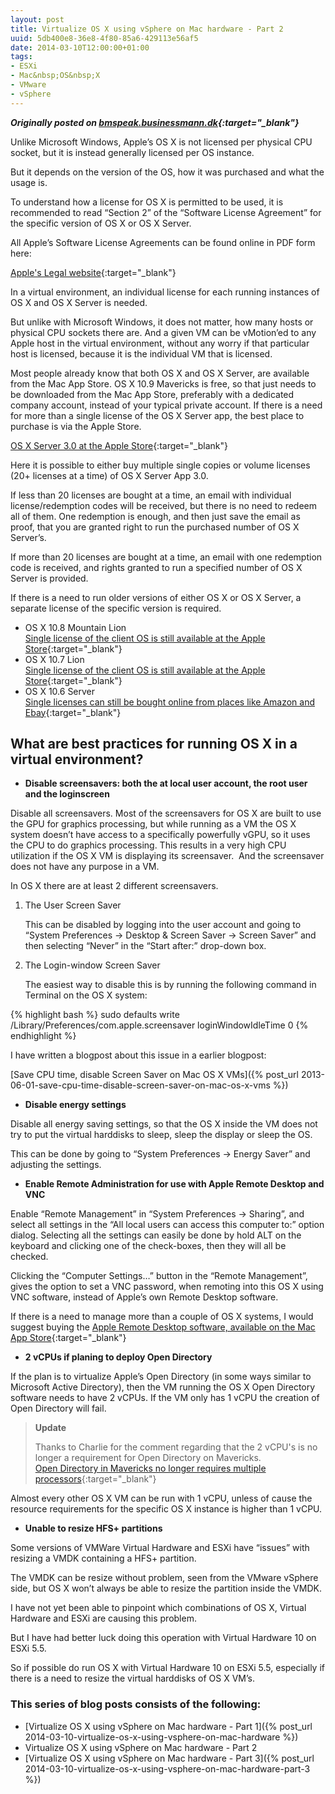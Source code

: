 ```yaml
---
layout: post
title: Virtualize OS X using vSphere on Mac hardware - Part 2
uuid: 5db400e8-36e8-4f80-85a6-429113e56af5
date: 2014-03-10T12:00:00+01:00
tags:
- ESXi
- Mac&nbsp;OS&nbsp;X
- VMware
- vSphere
---
```

***Originally posted on [bmspeak.businessmann.dk](http://bmspeak.businessmann.dk/2014/03/10/virtualize-os-x-using-vsphere-on-mac-hardware/){:target="_blank"}***

Unlike Microsoft Windows, Apple’s OS X is not licensed per physical CPU socket, but it is instead generally licensed per OS instance.

But it depends on the version of the OS, how it was purchased and what the usage is.

To understand how a license for OS X is permitted to be used, it is recommended to read “Section 2” of the “Software License Agreement” for the specific version of OS X or OS X Server<!--break-->.

All Apple’s Software License Agreements can be found online in PDF form here:

[Apple's Legal website](http://www.apple.com/legal/sla/){:target="_blank"}

In a virtual environment, an individual license for each running instances of OS X and OS X Server is needed.

But unlike with Microsoft Windows, it does not matter, how many hosts or physical CPU sockets there are. And a given VM can be vMotion’ed to any Apple host in the virtual environment, without any worry if that particular host is licensed, because it is the individual VM that is licensed.

Most people already know that both OS X and OS X Server, are available from the Mac App Store. OS X 10.9 Mavericks is free, so that just needs to be downloaded from the Mac App Store, preferably with a dedicated company account, instead of your typical private account. If there is a need for more than a single license of the OS X Server app, the best place to purchase is via the Apple Store.

[OS X Server 3.0 at the Apple Store](http://store.apple.com/dk-business/search/OS-X-Server-3.0-Single-Unit-License#!){:target="_blank"}

Here it is possible to either buy multiple single copies or volume licenses (20+ licenses at a time) of OS X Server App 3.0.

If less than 20 licenses are bought at a time, an email with individual license/redemption codes will be received, but there is no need to redeem all of them. One redemption is enough, and then just save the email as proof, that you are granted right to run the purchased number of OS X Server’s.

If more than 20 licenses are bought at a time, an email with one redemption code is received, and rights granted to run a specified number of OS X Server is provided.

If there is a need to run older versions of either OS X or OS X Server, a separate license of the specific version is required.

*   OS X 10.8 Mountain Lion  
[Single license of the client OS is still available at the Apple Store](http://store.apple.com/dk-business/search/Mountion-Lion?target=smb#!){:target="_blank"}
*   OS X 10.7 Lion  
[Single license of the client OS is still available at the Apple Store](http://store.apple.com/dk-business/search/10.7?target=smb#!){:target="_blank"}
*   OS X 10.6 Server  
[Single licenses can still be bought online from places like Amazon and Ebay](http://www.amazon.com/Mac-Server-v10-6-Snow-Leopard/dp/B001AMPORG){:target="_blank"}

## What are best practices for running OS X in a virtual environment?

*   **Disable screensavers: both the at local user account, the root user and the loginscreen**

Disable all screensavers. Most of the screensavers for OS X are built to use the GPU for graphics processing, but while running as a VM the OS X system doesn’t have access to a specifically powerfully vGPU, so it uses the CPU to do graphics processing. This results in a very high CPU utilization if the OS X VM is displaying its screensaver.  And the screensaver does not have any purpose in a VM.

In OS X there are at least 2 different screensavers.

1.  The User Screen Saver  

	This can be disabled by logging into the user account and going to “System Preferences -> Desktop &amp; Screen Saver -> Screen Saver” and then selecting “Never” in the “Start after:” drop-down box.
2.  The Login-window Screen Saver  

	The easiest way to disable this is by running the following command in Terminal on the OS X system:

{% highlight bash %}
sudo defaults write /Library/Preferences/com.apple.screensaver loginWindowIdleTime 0
{% endhighlight %}

I have written a blogpost about this issue in a earlier blogpost:

[Save CPU time, disable Screen Saver on Mac OS X VMs]({% post_url 2013-06-01-save-cpu-time-disable-screen-saver-on-mac-os-x-vms %})

*   **Disable energy settings**

Disable all energy saving settings, so that the OS X inside the VM does not try to put the virtual harddisks to sleep, sleep the display or sleep the OS.

This can be done by going to “System Preferences -&gt; Energy Saver” and adjusting the settings.

*   **Enable Remote Administration for use with Apple Remote Desktop and VNC**

Enable “Remote Management” in “System Preferences -&gt; Sharing”, and select all settings in the “All local users can access this computer to:” option dialog. Selecting all the settings can easily be done by hold ALT on the keyboard and clicking one of the check-boxes, then they will all be checked.

Clicking the “Computer Settings…” button in the “Remote Management”, gives the option to set a VNC password, when remoting into this OS X using VNC software, instead of Apple’s own Remote Desktop software.

If there is a need to manage more than a couple of OS X systems, I would suggest buying the [Apple Remote Desktop software, available on the Mac App Store](https://itunes.apple.com/app/apple-remote-desktop/id409907375){:target="_blank"}

*   **2 vCPUs if planing to deploy Open Directory**

If the plan is to virtualize Apple’s Open Directory (in some ways similar to Microsoft Active Directory), then the VM running the OS X Open Directory software needs to have 2 vCPUs. If the VM only has 1 vCPU the creation of Open Directory will fail.

>**Update**  
>  
>Thanks to Charlie for the comment regarding that the 2 vCPU's is no longer a requirement for Open Directory on Mavericks.  
>[Open Directory in Mavericks no longer requires multiple processors](http://derflounder.wordpress.com/2013/11/22/open-directory-in-mavericks-no-longer-requires-multiple-processors/){:target="_blank"}


Almost every other OS X VM can be run with 1 vCPU, unless of cause the resource requirements for the specific OS X instance is higher than 1 vCPU.

*   **Unable to resize HFS+ partitions**

Some versions of VMWare Virtual Hardware and ESXi have “issues” with resizing a VMDK containing a HFS+ partition.

The VMDK can be resize without problem, seen from the VMware vSphere side, but OS X won’t always be able to resize the partition inside the VMDK.

I have not yet been able to pinpoint which combinations of OS X, Virtual Hardware and ESXi are causing this problem.

But I have had better luck doing this operation with Virtual Hardware 10 on ESXi 5.5.

So if possible do run OS X with Virtual Hardware 10 on ESXi 5.5, especially if there is a need to resize the virtual harddisks of OS X VM’s.

### This series of blog posts consists of the following:

* [Virtualize OS X using vSphere on Mac hardware - Part 1]({% post_url 2014-03-10-virtualize-os-x-using-vsphere-on-mac-hardware %})
* Virtualize OS X using vSphere on Mac hardware - Part 2
* [Virtualize OS X using vSphere on Mac hardware - Part 3]({% post_url 2014-03-10-virtualize-os-x-using-vsphere-on-mac-hardware-part-3 %})
